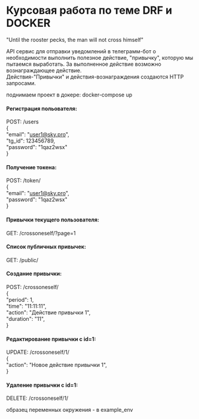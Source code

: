 # Курсовая работа по теме DRF и DOCKER
"Until the rooster pecks, the man will not cross himself"

API сервис для отправки уведомлений в телеграмм-бот о необходимости выполнить полезное действие, "привычку", которую мы пытаемся выработать. За выполненное действие возможно вознаграждающее действие.<br> 
Действия-"Привычки" и действия-вознаграждения создаются HTTP запросами.

поднимаем проект в докере:
docker-compose up


#### Регистрация польователя:
POST: /users<br>
{<br>
    "email": "user1@sky.pro",<br>
    "tg_id": 123456789,<br>
    "password": "1qaz2wsx"<br>
}

#### Получение токена:
POST: /token/<br>
{<br>
    "email": "user1@sky.pro",<br>
    "password": "1qaz2wsx"<br>
}<br>

#### Привычки текущего пользователя:
GET: /crossoneself/?page=1

#### Список публичных привычек:
GET: /public/

#### Создание привычки:
POST: /crossoneself/<br>
{<br>
    "period": 1,<br>
    "time": "11:11:11",<br>
    "action": "Действие привычки 1",<br>
    "duration": "11",<br>
}


#### Редактирование привычки с id=1:
UPDATE: /crossoneself/1/<br>
{<br>
    "action": "Новое действие привычки 1",<br>
}


#### Удаление привычки с id=1:
DELETE: /crossoneself/1/<br>

образец переменных окружения - в example_env
